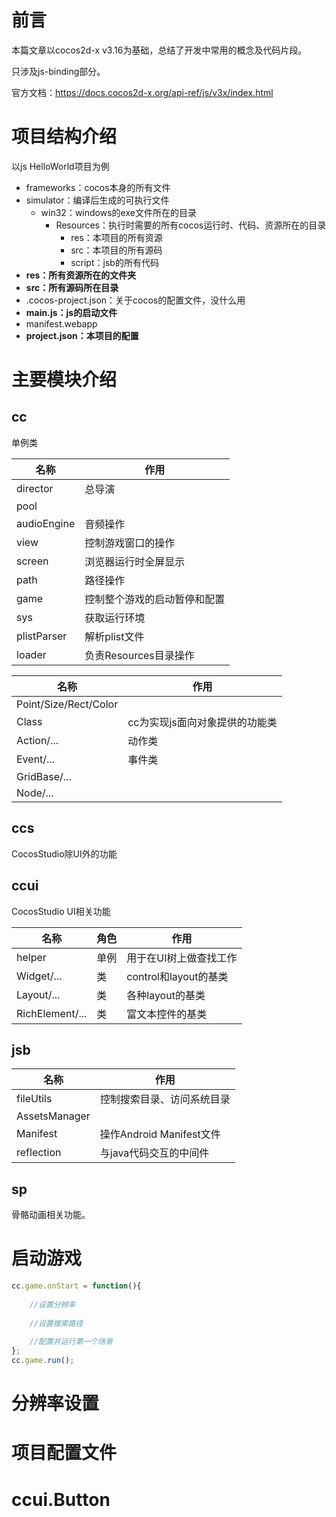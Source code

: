 # 前言

本篇文章以cocos2d-x v3.16为基础，总结了开发中常用的概念及代码片段。

只涉及js-binding部分。

官方文档：https://docs.cocos2d-x.org/api-ref/js/v3x/index.html

# 项目结构介绍

以js HelloWorld项目为例

* frameworks：cocos本身的所有文件
* simulator：编译后生成的可执行文件
  * win32：windows的exe文件所在的目录
    * Resources：执行时需要的所有cocos运行时、代码、资源所在的目录
      * res：本项目的所有资源
      * src：本项目的所有源码
      * script：jsb的所有代码
* **res：所有资源所在的文件夹**
* **src：所有源码所在目录**
* .cocos-project.json：关于cocos的配置文件，没什么用
* **main.js：js的启动文件**
* manifest.webapp
* **project.json：本项目的配置**

# 主要模块介绍

## cc

单例类

| 名称        | 作用                         |
| ----------- | ---------------------------- |
| director    | 总导演                       |
| pool        |                              |
| audioEngine | 音频操作                     |
| view        | 控制游戏窗口的操作           |
| screen      | 浏览器运行时全屏显示         |
| path        | 路径操作                     |
| game        | 控制整个游戏的启动暂停和配置 |
| sys         | 获取运行环境                 |
| plistParser | 解析plist文件                |
| loader      | 负责Resources目录操作        |

| 名称                  | 作用                           |
| --------------------- | ------------------------------ |
| Point/Size/Rect/Color |                                |
| Class                 | cc为实现js面向对象提供的功能类 |
| Action/...            | 动作类                         |
| Event/...             | 事件类                         |
| GridBase/...          |                                |
| Node/...              |                                |

## ccs

CocosStudio除UI外的功能

## ccui

CocosStudio UI相关功能

| 名称            | 角色 | 作用                   |
| --------------- | ---- | ---------------------- |
| helper          | 单例 | 用于在UI树上做查找工作 |
| Widget/...      | 类   | control和layout的基类  |
| Layout/...      | 类   | 各种layout的基类       |
| RichElement/... | 类   | 富文本控件的基类       |

## jsb

| 名称          | 作用                       |
| ------------- | -------------------------- |
| fileUtils     | 控制搜索目录、访问系统目录 |
| AssetsManager |                            |
| Manifest      | 操作Android Manifest文件   |
| reflection    | 与java代码交互的中间件     |

## sp

骨骼动画相关功能。

# 启动游戏

```js
cc.game.onStart = function(){
    
    //设置分辨率
    
    //设置搜索路径
    
    //配置并运行第一个场景
};
cc.game.run();
```



# 分辨率设置

# 项目配置文件

# ccui.Button